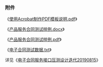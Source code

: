 ### 附件
《[使用Acrobat制作PDF模板说明.pdf](https://wiki.xforceplus.com/download/attachments/33472127/%E4%BD%BF%E7%94%A8Acrobat%E5%88%B6%E4%BD%9CPDF%E6%A8%A1%E6%9D%BF%E8%AF%B4%E6%98%8E.pdf?version=1&modificationDate=1566291240000&api=v2)》

《[产品服务合同测试样例.docx](https://wiki.xforceplus.com/download/attachments/33472127/%E4%BA%A7%E5%93%81%E6%9C%8D%E5%8A%A1%E5%90%88%E5%90%8C%E6%B5%8B%E8%AF%95%E6%A0%B7%E4%BE%8B.docx?version=2&modificationDate=1566291241000&api=v2)》

《[产品服务合同测试样例.pdf](https://wiki.xforceplus.com/download/attachments/33472127/%E4%BA%A7%E5%93%81%E6%9C%8D%E5%8A%A1%E5%90%88%E5%90%8C%E6%B5%8B%E8%AF%95%E6%A0%B7%E4%BE%8B.pdf?version=2&modificationDate=1566291246000&api=v2)》

《[电子合同测试数据.txt](https://wiki.xforceplus.com/download/attachments/33472127/%E7%94%B5%E5%AD%90%E5%90%88%E5%90%8C%E6%B5%8B%E8%AF%95%E6%95%B0%E6%8D%AE.txt?version=2&modificationDate=1566291242000&api=v2)》

详见《[电子合同服务接口压测设计迭代20190815](quick-start/testreport.pdf)》